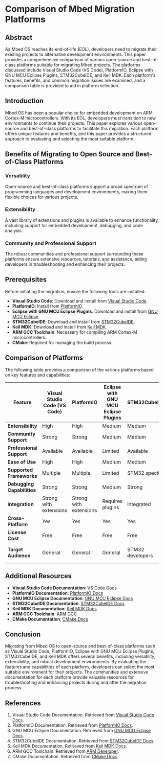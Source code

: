 # Comparison of Mbed Migration Platforms

## Abstract

As Mbed OS reaches its end-of-life (EOL), developers need to migrate their existing projects to alternative development environments. This paper provides a comprehensive comparison of various open-source and best-of-class platforms suitable for migrating Mbed projects. The platforms discussed include Visual Studio Code (VS Code), PlatformIO, Eclipse with GNU MCU Eclipse Plugins, STM32CubeIDE, and Keil MDK. Each platform's features, benefits, and common migration issues are examined, and a comparison table is provided to aid in platform selection.

## Introduction

Mbed OS has been a popular choice for embedded development on ARM Cortex-M microcontrollers. With its EOL, developers must transition to new environments to continue their projects. This paper explores various open-source and best-of-class platforms to facilitate this migration. Each platform offers unique features and benefits, and this paper provides a structured approach to evaluating and selecting the most suitable platform.

## Benefits of Migrating to Open Source and Best-of-Class Platforms

### Versatility

Open-source and best-of-class platforms support a broad spectrum of programming languages and development environments, making them flexible choices for various projects.

### Extensibility

A vast library of extensions and plugins is available to enhance functionality, including support for embedded development, debugging, and code analysis.

### Community and Professional Support

The robust communities and professional support surrounding these platforms ensure extensive resources, tutorials, and assistance, aiding developers in troubleshooting and enhancing their projects.

## Prerequisites

Before initiating the migration, ensure the following tools are installed:

- **Visual Studio Code**: Download and install from [Visual Studio Code](https://code.visualstudio.com/).
- **PlatformIO**: Install from [PlatformIO](https://platformio.org/).
- **Eclipse with GNU MCU Eclipse Plugins**: Download and install from [GNU MCU Eclipse](https://gnu-mcu-eclipse.github.io/).
- **STM32CubeIDE**: Download and install from [STM32CubeIDE](https://www.st.com/en/development-tools/stm32cubeide.html).
- **Keil MDK**: Download and install from [Keil MDK](https://www.keil.com/).
- **ARM GCC Toolchain**: Necessary for compiling ARM Cortex-M microcontrollers.
- **CMake**: Required for managing the build process.

## Comparison of Platforms

The following table provides a comparison of the various platforms based on key features and capabilities:

| Feature                       | Visual Studio Code (VS Code) | PlatformIO                   | Eclipse with GNU MCU Eclipse Plugins | STM32CubeIDE                 | Keil MDK                     |
|-------------------------------|------------------------------|-----------------------------|--------------------------------------|-----------------------------|-----------------------------|
| **Extensibility**             | High                         | High                        | Medium                               | Medium                      | Low                         |
| **Community Support**         | Strong                       | Strong                      | Medium                               | Medium                      | Strong                      |
| **Professional Support**      | Available                    | Available                   | Limited                              | Available                   | Strong                      |
| **Ease of Use**               | High                         | High                        | Medium                               | Medium                      | High                        |
| **Supported Frameworks**      | Multiple                     | Multiple                    | Limited                              | STM32 specific              | ARM specific                |
| **Debugging Capabilities**    | Strong                       | Strong                      | Medium                               | Strong                      | Strong                      |
| **Integration**               | Strong with extensions       | Strong with extensions      | Requires plugins                     | Integrated                  | Integrated                  |
| **Cross-Platform**            | Yes                          | Yes                         | Yes                                  | Yes                         | No                          |
| **License Cost**              | Free                         | Free                        | Free                                 | Free                        | Paid                        |
| **Target Audience**           | General                      | General                     | General                              | STM32 developers            | Professional ARM developers |

## Additional Resources

- **Visual Studio Code Documentation**: [VS Code Docs](https://code.visualstudio.com/docs)
- **PlatformIO Documentation**: [PlatformIO Docs](https://docs.platformio.org/)
- **GNU MCU Eclipse Documentation**: [GNU MCU Eclipse Docs](https://gnu-mcu-eclipse.github.io/)
- **STM32CubeIDE Documentation**: [STM32CubeIDE Docs](https://www.st.com/en/development-tools/stm32cubeide.html)
- **Keil MDK Documentation**: [Keil MDK Docs](https://www.keil.com/)
- **ARM GCC Toolchain**: [ARM GCC](https://developer.arm.com/tools-and-software/open-source-software/developer-tools/gnu-toolchain/gnu-rm)
- **CMake Documentation**: [CMake Docs](https://cmake.org/documentation/)

## Conclusion

Migrating from Mbed OS to open-source and best-of-class platforms such as Visual Studio Code, PlatformIO, Eclipse with GNU MCU Eclipse Plugins, STM32CubeIDE, and Keil MDK offers several benefits, including versatility, extensibility, and robust development environments. By evaluating the features and capabilities of each platform, developers can select the most suitable environment for their projects. The communities and extensive documentation for each platform provide valuable resources for troubleshooting and enhancing projects during and after the migration process.

## References

1. Visual Studio Code Documentation. Retrieved from [Visual Studio Code Docs](https://code.visualstudio.com/docs).
2. PlatformIO Documentation. Retrieved from [PlatformIO Docs](https://docs.platformio.org/).
3. GNU MCU Eclipse Documentation. Retrieved from [GNU MCU Eclipse Docs](https://gnu-mcu-eclipse.github.io/).
4. STM32CubeIDE Documentation. Retrieved from [STM32CubeIDE Docs](https://www.st.com/en/development-tools/stm32cubeide.html).
5. Keil MDK Documentation. Retrieved from [Keil MDK Docs](https://www.keil.com/).
6. ARM GCC Toolchain. Retrieved from [ARM Developer](https://developer.arm.com/tools-and-software/open-source-software/developer-tools/gnu-toolchain/gnu-rm).
7. CMake Documentation. Retrieved from [CMake Docs](https://cmake.org/documentation/).
